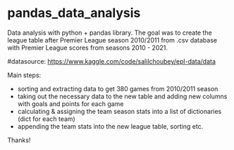# pandas_data_analysis

Data analysis with python + pandas library.
The goal was to create the league table after Premier League season 2010/2011 from .csv database with Premier League scores from seasons 2010 - 2021.

#datasource: https://www.kaggle.com/code/salilchoubey/epl-data/data

Main steps:
- sorting and extracting data to get 380 games from 2010/2011 season
- taking out the necessary data to the new table and adding new columns with goals and points for each game
- calculating & assigning the team season stats into a list of dictionaries (dict for each team)
- appending the team stats into the new league table, sorting etc.

Thanks!
